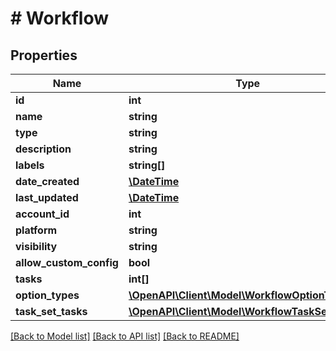 # # Workflow

## Properties

Name | Type | Description | Notes
------------ | ------------- | ------------- | -------------
**id** | **int** |  | [optional]
**name** | **string** |  | [optional]
**type** | **string** |  | [optional]
**description** | **string** |  | [optional]
**labels** | **string[]** |  | [optional]
**date_created** | [**\DateTime**](\DateTime.md) |  | [optional]
**last_updated** | [**\DateTime**](\DateTime.md) |  | [optional]
**account_id** | **int** |  | [optional]
**platform** | **string** |  | [optional]
**visibility** | **string** |  | [optional]
**allow_custom_config** | **bool** |  | [optional]
**tasks** | **int[]** |  | [optional]
**option_types** | [**\OpenAPI\Client\Model\WorkflowOptionTypes[]**](WorkflowOptionTypes.md) |  | [optional]
**task_set_tasks** | [**\OpenAPI\Client\Model\WorkflowTaskSetTasks[]**](WorkflowTaskSetTasks.md) |  | [optional]

[[Back to Model list]](../../README.md#models) [[Back to API list]](../../README.md#endpoints) [[Back to README]](../../README.md)
